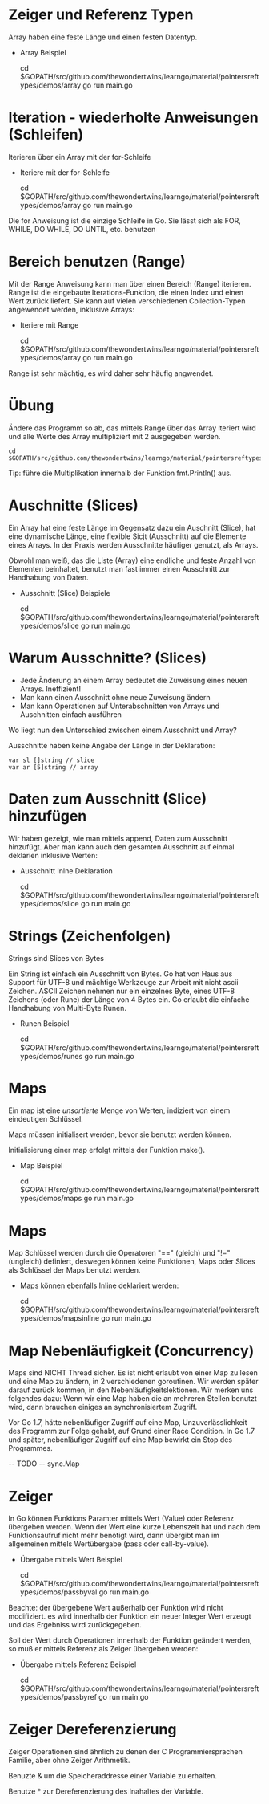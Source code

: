 # Zeiger und Referenz Typen

Array haben eine feste Länge und einen festen Datentyp.

- Array Beispiel

	cd $GOPATH/src/github.com/thewondertwins/learngo/material/pointersreftypes/demos/array
	go run main.go

# Iteration - wiederholte Anweisungen (Schleifen)

Iterieren über ein Array mit der for-Schleife

- Iteriere mit der for-Schleife

	cd $GOPATH/src/github.com/thewondertwins/learngo/material/pointersreftypes/demos/array
	go run main.go


Die for Anweisung ist die einzige Schleife in Go. Sie lässt sich als FOR, WHILE, DO WHILE, DO UNTIL, etc.  benutzen

# Bereich benutzen (Range)

Mit der Range Anweisung kann man über einen Bereich (Range) iterieren. Range ist die eingebaute Iterations-Funktion, die einen Index und einen Wert zurück liefert. Sie kann auf vielen verschiedenen Collection-Typen angewendet werden, inklusive Arrays:

- Iteriere mit Range

	cd $GOPATH/src/github.com/thewondertwins/learngo/material/pointersreftypes/demos/array
	go run main.go

Range ist sehr mächtig, es wird daher sehr häufig angwendet.

# Übung 

Ändere das Programm so ab, das mittels Range über das Array iteriert wird und alle Werte des Array multipliziert mit 2 ausgegeben werden.

	cd $GOPATH/src/github.com/thewondertwins/learngo/material/pointersreftypes/exercises/range

Tip: führe die Multiplikation innerhalb der Funktion fmt.Println() aus.

# Auschnitte (Slices)

Ein Array hat eine feste Länge im Gegensatz dazu ein Auschnitt (Slice), hat eine dynamische Länge, eine flexible Sicjt (Ausschnitt) auf die Elemente eines Arrays. In der Praxis werden Ausschnitte häufiger genutzt, als Arrays.

Obwohl man weiß, das die Liste (Array) eine endliche und feste Anzahl von Elementen beinhaltet, benutzt man fast immer einen Ausschnitt zur Handhabung von Daten.

- Ausschnitt (Slice) Beispiele 

	cd $GOPATH/src/github.com/thewondertwins/learngo/material/pointersreftypes/demos/slice
	go run main.go

# Warum Ausschnitte? (Slices)

- Jede Änderung an einem Array bedeutet die Zuweisung eines neuen Arrays. Ineffizient!
- Man kann einen Ausschnitt ohne neue Zuweisung ändern
- Man kann Operationen auf Unterabschnitten von Arrays und Auschnitten einfach ausführen

Wo liegt nun den Unterschied zwischen einem Ausschnitt und Array?

Ausschnitte haben keine Angabe der Länge in der Deklaration:

	var sl []string // slice
	var ar [5]string // array

# Daten zum Ausschnitt (Slice) hinzufügen

Wir haben gezeigt, wie man mittels append, Daten zum Ausschnitt hinzufügt. Aber man kann auch den gesamten Ausschnitt auf einmal deklarien inklusive Werten:

- Ausschnitt Inlne Deklaration

	cd $GOPATH/src/github.com/thewondertwins/learngo/material/pointersreftypes/demos/slice
	go run main.go


# Strings (Zeichenfolgen)

Strings sind Slices von Bytes

Ein String ist einfach ein Ausschnitt von Bytes. Go hat von Haus aus Support für UTF-8 und mächtige Werkzeuge zur Arbeit mit nicht ascii Zeichen. ASCII Zeichen nehmen nur ein einzelnes Byte, eines UTF-8 Zeichens (oder Rune) der Länge von 4 Bytes ein. Go erlaubt die einfache Handhabung von Multi-Byte Runen.

- Runen Beispiel 

	cd $GOPATH/src/github.com/thewondertwins/learngo/material/pointersreftypes/demos/runes
	go run main.go

# Maps

Ein map ist eine _unsortierte_ Menge von Werten, indiziert von einem eindeutigen Schlüssel.

Maps müssen initialisert werden, bevor sie benutzt werden können.

Initialisierung einer map erfolgt mittels der Funktion make().

- Map Beispiel

	cd $GOPATH/src/github.com/thewondertwins/learngo/material/pointersreftypes/demos/maps
	go run main.go


# Maps

Map Schlüssel werden durch die Operatoren "==" (gleich) und "!=" (ungleich) definiert, deswegen können keine Funktionen, Maps oder Slices als Schlüssel der Maps benutzt werden.

- Maps können ebenfalls Inline deklariert werden:

	cd $GOPATH/src/github.com/thewondertwins/learngo/material/pointersreftypes/demos/mapsinline
	go run main.go

# Map Nebenläufigkeit (Concurrency)

Maps sind NICHT Thread sicher. Es ist nicht erlaubt von einer Map zu lesen und eine Map zu ändern, in 2 verschiedenen goroutinen. Wir werden später darauf zurück kommen, in den Nebenläufigkeitslektionen. Wir merken uns folgendes dazu: Wenn wir eine Map haben die an mehreren Stellen benutzt wird, dann brauchen einiges an synchronisiertem Zugriff.

Vor Go 1.7, hätte nebenläufiger Zugriff auf eine Map, Unzuverlässlichkeit des Programm zur Folge gehabt, auf Grund einer Race Condition. In Go 1.7 und später, nebenläufiger Zugriff auf eine Map bewirkt ein Stop des Programmes.

 -- TODO -- sync.Map

# Zeiger

In Go können Funktions Paramter mittels Wert (Value) oder Referenz übergeben werden. Wenn der Wert eine kurze Lebenszeit hat und nach dem Funktionsaufruf nicht mehr benötigt wird, dann übergibt man im allgemeinen mittels Wertübergabe (pass oder call-by-value).

- Übergabe mittels Wert Beispiel

	cd $GOPATH/src/github.com/thewondertwins/learngo/material/pointersreftypes/demos/passbyval
	go run main.go

Beachte: der übergebene Wert außerhalb der Funktion wird nicht modifiziert. es wird innerhalb der Funktion ein neuer Integer Wert erzeugt und das Ergebniss wird zurückgegeben.

Soll der Wert durch Operationen innerhalb der Funktion geändert werden, so muß er mittels Referenz als Zeiger übergeben werden:

- Übergabe mittels Referenz Beispiel

	cd $GOPATH/src/github.com/thewondertwins/learngo/material/pointersreftypes/demos/passbyref
	go run main.go

# Zeiger Dereferenzierung 

Zeiger Operationen sind ähnlich zu denen der C Programmiersprachen Familie, aber ohne Zeiger Arithmetik.

Benuzte & um die Speicheraddresse einer Variable zu erhalten.

Benutze * zur Dereferenzierung des Inahaltes der Variable.







